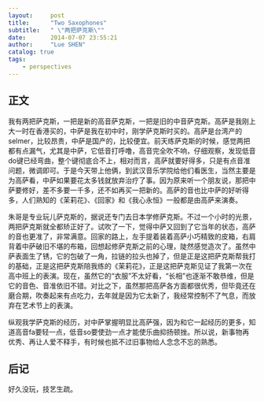 ```yaml
---
layout:     post
title:      "Two Saxophones"
subtitle:   " \"两把萨克斯\""
date:       2014-07-07 23:55:21
author:     "Lue SHEN"
catalog: true
tags:
    - perspectives
---
```


## 正文

我有两把萨克斯，一把是新的高音萨克斯，一把是旧的中音萨克斯。高萨是我刚上大一时在香港买的，中萨是我在初中时，刚学萨克斯时买的。高萨是台湾产的selmer，比较昂贵，中萨是国产的，比较便宜。前天练萨克斯的时候，感觉两把都有点漏气，尤其是中萨，它低音打呼噜，高音完全吹不响，仔细观察，发现低音do键已经弯曲，整个键彻底合不上，相对而言，高萨就要好得多，只是有点音准问题，微调即可。于是今天带上他俩，到武汉音乐学院给他们看医生，当然主要是为高萨看，中萨如果要花太多钱就放弃治疗了事。因为原来听一个朋友说，那把中萨要修好，差不多要一千多，还不如再买一把新的。高萨的音也比中萨的好听得多，人们熟知的《茉莉花》、《回家》和《我心永恒》一般都是由高萨来演奏。

朱哥是专业玩儿萨克斯的，据说还专门去日本学修萨克斯。不过一个小时的光景，两把萨克斯就全都矫正好了。试吹了一下，觉得中萨又回到了它当年的状态，高萨的音也更准了，非常满意。回家的路上，左手提着装着高萨小巧精致的皮箱，右肩背着中萨破旧不堪的布箱，回想起修萨克斯之前的心理，陡然感觉造次了。虽然中萨表面生了锈，它的包破了一角，拉链的拉头也掉了，但是正是这把萨克斯帮我打的基础，正是这把萨克斯陪我练的《茉莉花》，正是这把萨克斯见证了我第一次在高中班上的表演。现在，虽然它的“衣服”不太好看，“长相”也逐渐不敢恭维，但是它的音色、音准依旧不错。对比之下，虽然那把高萨各方面都很优秀，但毕竟还在磨合期，吹奏起来有点吃力，去年就是因为它太新了，我经常控制不了气息，而放弃在艺术节上的表演。

纵观我学萨克斯的经历，对中萨掌握明显比高萨强，因为和它一起经历的更多，知道高音fa要轻一点，低音so要使劲一点才能使乐曲抑扬顿挫。所以说，新事物再优秀、再让人爱不释手，有时候也抵不过旧事物给人念念不忘的熟悉。

## 后记
好久没玩，技艺生疏。
